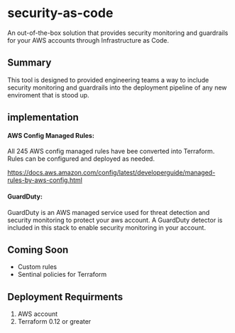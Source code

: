 # security-as-code
An out-of-the-box solution that provides security monitoring and guardrails for your AWS accounts through Infrastructure as Code.   

## Summary

This tool is designed to provided engineering teams a way to include security monitoring and guardrails into the deployment pipeline of any new enviroment that is stood up.


## implementation


#### AWS Config Managed Rules: 

All 245 AWS config managed rules have bee converted into Terraform. Rules can be configured and deployed as needed.  

https://docs.aws.amazon.com/config/latest/developerguide/managed-rules-by-aws-config.html

#### GuardDuty:

GuardDuty is an AWS managed service used for threat detection and security monitoring to protect your aws account. A GuardDuty detector is included in this stack to enable security monitoring in your account. 


## Coming Soon 

* Custom rules
* Sentinal policies for Terraform

## Deployment Requirments 

1. AWS account 
2. Terraform 0.12 or greater 
